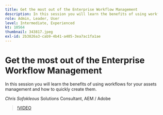```yaml
---
title: Get the most out of the Enterprise Workflow Management
description: In this session you will learn the benefits of using workflows for your assets management and how to quickly create them.
role: Admin, Leader, User
level: Intermediate, Experienced
kt: 10564
thumbnail: 343817.jpeg
exl-id: 2b3826a3-cab9-4b41-a405-3ea7ac1fa1ae
---
```

# Get the most out of the Enterprise Workflow Management

In this session you will learn the benefits of using workflows for your assets management and how to quickly create them.

*Chris Sofokleous* Solutions Consultant, AEM / Adobe

>[!VIDEO](https://video.tv.adobe.com/v/343817/?quality=12&learn=on)
